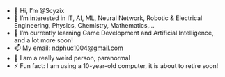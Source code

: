 - 👋 Hi, I’m @Scyzix
- 👀 I’m interested in IT, AI, ML, Neural Network, Robotic & Electrical Engineering, Physics, Chemistry, Mathematics,...
- 🌱 I’m currently learning Game Development and Artificial Intelligence, and a lot more soon!
- 📫 My email: ndphuc1004@gmail.com
- 👾 I am a really weird person, paranormal
- ⚡ Fun fact: I am using a 10-year-old computer, it is about to retire soon!

